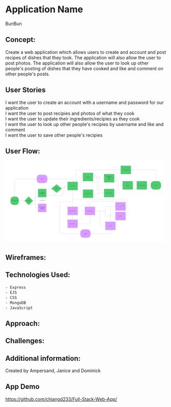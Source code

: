 # Application Name
BunBun

## Concept:
Create a web application which allows users to create and account and post recipes of dishes that they took. The application will also allow the user to post photos. The application will also allow the user to look up other people's posting of dishes that they have cooked and like and comment on other people's posts.

## User Stories

I want the user to create an account with a username and password for our application </br>
I want the user to post recipies and photos of what they cook </br>
I want the user to update their ingredients/recipies as they cook  </br>
I want the user to look up other people's recipies by username and like and comment </br>
I want the user to save other people's recipies </br>

## User Flow:
![User Flow Diagram](./readmephotos/BunBun.svg)

## Wireframes:

## Technologies Used:
    - Express
    - EJS
    - CSS
    - MongoDB
    - JavaScript

## Approach:


## Challenges:


## Additional information:
Created by Ampersand, Janice and Dominick

## App Demo
https://github.com/chiangd233/Full-Stack-Web-App/
